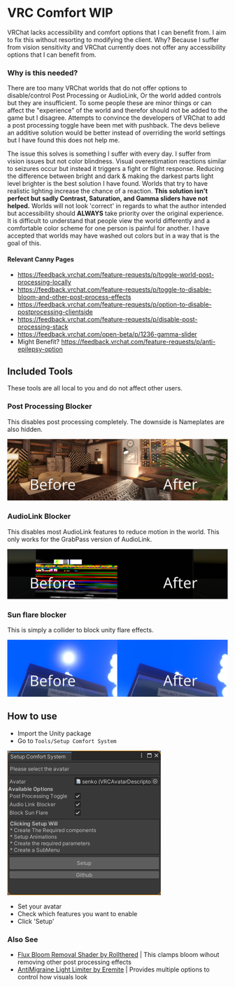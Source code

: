 # VRC Comfort   WIP

VRChat lacks accessibility and comfort options that I can benefit from. I aim to fix this without resorting to modifying the client. Why? Because I suffer from vision sensitivity and VRChat currently does not offer any accessibility options that I can benefit from.

### Why is this needed?

There are too many VRChat worlds that do not offer options to disable/control Post Processing or AudioLink, Or the world added controls but they are insufficient. To some people these are minor things or can affect the "experience" of the world and therefor should not be added to the game but I disagree. Attempts to convince the developers of VRChat to add a post processing toggle have been met with pushback. The devs believe an additive solution would be better instead of overriding the world settings but I have found this does not help me.

The issue this solves is something I suffer with every day. I suffer from vision issues but not color blindness. Visual overestimation reactions similar to seizures occur but instead it triggers a fight or flight response. Reducing the difference between bright and dark & making the darkest parts light level brighter is the best solution I have found. Worlds that try to have realistic lighting increase the chance of a reaction. **This solution isn't perfect but sadly Contrast, Saturation, and Gamma sliders have not helped.** Worlds will not look 'correct' in regards to what the author intended but accessibility should **ALWAYS** take priority over the original experience. It is difficult to understand that people view the world differently and a comfortable color scheme for one person is painful for another. I have accepted that worlds may have washed out colors but in a way that is the goal of this.

#### Relevant Canny Pages

* https://feedback.vrchat.com/feature-requests/p/toggle-world-post-processing-locally
* https://feedback.vrchat.com/feature-requests/p/toggle-to-disable-bloom-and-other-post-process-effects
* https://feedback.vrchat.com/feature-requests/p/option-to-disable-postprocessing-clientside
* https://feedback.vrchat.com/feature-requests/p/disable-post-processing-stack
* https://feedback.vrchat.com/open-beta/p/1236-gamma-slider
* Might Benefit? https://feedback.vrchat.com/feature-requests/p/anti-epilepsy-option

## Included Tools

These tools are all local to you and do not affect other users.

### Post Processing Blocker

This disables post processing completely. The downside is Nameplates are also hidden.

![Before & After of toggling post processing off](Editor/_Media/PostProcessingToggleResultpng.png)

### AudioLink Blocker

This disables most AudioLink features to reduce motion in the world. This only works for the GrabPass version of AudioLink.

![Before & After of toggling audiolink off](Editor/_Media/AudioLinkToggleResult.png)

### Sun flare blocker

This is simply a collider to block unity flare effects.

![Before & After of toggling sun flare off](Editor/_Media/SunFlareToggleResult.png "Project Summer Unflared")


## How to use

* Import the Unity package
* Go to `Tools/Setup Comfort System`

![Comfort UI Listing the available options](Editor/_Media/ComfortMenuUI.png)

* Set your avatar
* Check which features you want to enable
* Click 'Setup'

### Also See

* [Flux Bloom Removal Shader by Rollthered](https://rollthered.booth.pm/items/3092302) | This clamps bloom wihout removing other post processing effects
* [AntiMigraine Light Limiter by Eremite](https://github.com/Erumite/Eremite_VRC/tree/master/Assets/Eremite/Shaders/AntiMigraine_Light_Limiter) | Provides multiple options to control how visuals look
